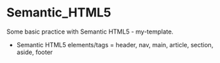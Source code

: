 # Semantic_HTML5
Some basic practice with Semantic HTML5 - my-template.
* Semantic HTML5 elements/tags = header, nav, main, article, section, aside, footer
